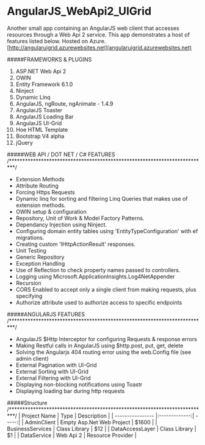 # AngularJS_WebApi2_UIGrid
Another small app containing an AngularJS web client that accesses resources through a Web Api 2 service. 
This app demonstrates a host of features listed below. Hosted on Azure. [http://angularuigrid.azurewebsites.net](angularuigrid.azurewebsites.net)


#####FRAMEWORKS & PLUGINS
1. ASP.NET Web Api 2
2. OWIN
3. Entity Framework 6.1.0
4. Ninject
5. Dynamic Linq
6. AngularJS, ngRoute, ngAnimate - 1.4.9
7. AngularJS Toaster
8. AngularJS Loading Bar
9. AngularJS UI-Grid
10. Hoe HTML Template
11. Bootstrap V4 alpha
12. jQuery


#####WEB API / DOT NET / C# FEATURES
/**************************************************************************/
* Extension Methods
* Attribute Routing
* Forcing Https Requests
* Dynamic linq for sorting and filtering Linq Queries that makes use of extension methods.
* OWIN setup & configuration
* Repository, Unit of Work & Model Factory Patterns.
* Dependancy Injection using Ninject.
* Configuring domain entity tables using 'EntityTypeConfiguration' with ef migrations.
* Creating custom 'IHttpActionResult' responses.
* Unit Testing
* Generic Repository
* Exception Handling
* Use of Reflection to check property names passed to controllers.
* Logging using Microsoft.ApplicationInsights.Log4NetAppender
* Recursion
* CORS Enabled to accept only a single client from making requests, plus specifying 
* Authorize attribute used to authorize access to specific endpoints


#####ANGULARJS FEATURES
/**************************************************************************/
* AngularJS $Http Interceptor for configuring Requests & response errors
* Making Restful calls in AngularJS using $http.post, put, get, delete
* Solving the Angularjs 404 routing error using the web.Config file (see admin client)
* External Pagination with UI-Grid
* External Sorting with UI-Grid
* External Filtering with UI-Grid
* Displaying non-blocking notifications using Toastr
* Displaying loading bar during http requests


#####Structure
/**************************************************************************/
| Project Name        | Type           | Description  |
| ---------------- |:-------------:| -----:|
| AdminClient     | Empty Asp.Net Web Project | $1600 |
| BusinessServices      |  Class Library      |   $12 |
| DataAccessLayer | Class Library      |    $1 |
| DataService | Web Api 2 | Resource Provider |



